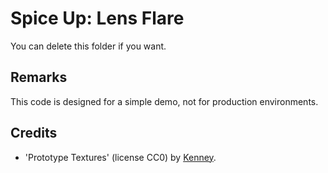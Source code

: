 # Spice Up: Lens Flare

You can delete this folder if you want.

## Remarks

This code is designed for a simple demo, not for production environments.

## Credits

* 'Prototype Textures' (license CC0) by [Kenney](https://www.kenney.nl/).